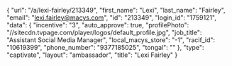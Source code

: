 {
    "url": "\/a\/lexi-fairley\/213349",
    "first_name": "Lexi",
    "last_name": "Fairley",
    "email": "lexi.fairley@macys.com",
    "id": "213349",
    "login_id": "1759121",
    "data": {
        "incentive": "3",
        "auto_approve": true,
        "profilePhoto": "\/\/sitecdn.tvpage.com\/player\/logos\/default_profile.jpg",
        "job_title": "Assistant Social Media Manager",
        "local_macys_store": "-1",
        "racif_id": "10619399",
        "phone_number": "9377185025",
        "tongal": ""
    },
    "type": "captivate",
    "layout": "ambassador",
    "title": "Lexi Fairley"
}